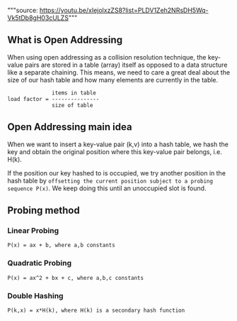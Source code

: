 """source: https://youtu.be/xIejolxzZS8?list=PLDV1Zeh2NRsDH5Wq-Vk5tDb8gH03cULZS"""

## What is Open Addressing
When using open addressing as a collision resolution technique, the key-value pairs are stored in a table (array) itself as opposed to a data structure like a separate chaining. This means, we need to care a great deal about the size of our hash table and how many elements are currently in the table.

```text
              items in table
load factor = ---------------
              size of table
```

## Open Addressing main idea
When we want to insert a key-value pair (k,v) into a hash table, we hash the key and obtain the original position where this key-value pair belongs, i.e. H(k).

If the position our key hashed to is occupied, we try another position in the hash table by `offsetting the current position subject to a probing sequence P(x)`. We keep doing this until an unoccupied slot is found.

## Probing method
### Linear Probing
```text
P(x) = ax + b, where a,b constants
```
### Quadratic Probing
```text
P(x) = ax^2 + bx + c, where a,b,c constants
```
### Double Hashing
```text
P(k,x) = x*H(k), where H(k) is a secondary hash function  
```
